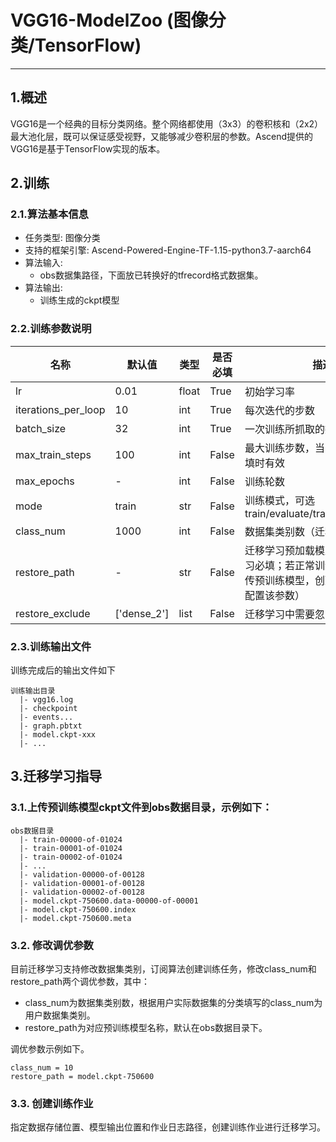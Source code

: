 # VGG16-ModelZoo (图像分类/TensorFlow)

---
## 1.概述
VGG16是一个经典的目标分类网络。整个网络都使用（3x3）的卷积核和（2x2）最大池化层，既可以保证感受视野，又能够减少卷积层的参数。Ascend提供的VGG16是基于TensorFlow实现的版本。

## 2.训练
### 2.1.算法基本信息
- 任务类型: 图像分类
- 支持的框架引擎: Ascend-Powered-Engine-TF-1.15-python3.7-aarch64
- 算法输入:
    - obs数据集路径，下面放已转换好的tfrecord格式数据集。
- 算法输出:
    - 训练生成的ckpt模型

### 2.2.训练参数说明
名称|默认值|类型|是否必填|描述
---|---|---|---|---|
lr|0.01|float|True|初始学习率
iterations_per_loop|10|int|True|每次迭代的步数
batch_size|32|int|True|一次训练所抓取的数据样本数量
max_train_steps|100|int|False|最大训练步数，当max_epochs未填时有效
max_epochs|-|int|False|训练轮数
mode|train|str|False|训练模式，可选train/evaluate/train_and_evaluate
class_num|1000|int|False|数据集类别数（迁移学习必填）
restore_path|-|str|False|迁移学习预加载模型路径（迁移学习必填；若正常训练，则不需要上传预训练模型，创建训练任务时不配置该参数）
restore_exclude|['dense_2']|list|False|迁移学习中需要忽略的层


### 2.3.训练输出文件
训练完成后的输出文件如下
```
训练输出目录
  |- vgg16.log
  |- checkpoint
  |- events...
  |- graph.pbtxt
  |- model.ckpt-xxx
  |- ...
```

## 3.迁移学习指导
### 3.1.上传预训练模型ckpt文件到obs数据目录，示例如下：
```
obs数据目录
  |- train-00000-of-01024
  |- train-00001-of-01024
  |- train-00002-of-01024
  |- ...
  |- validation-00000-of-00128
  |- validation-00001-of-00128
  |- validation-00002-of-00128
  |- model.ckpt-750600.data-00000-of-00001
  |- model.ckpt-750600.index
  |- model.ckpt-750600.meta   
```

### 3.2. 修改调优参数
目前迁移学习支持修改数据集类别，订阅算法创建训练任务，修改class_num和restore_path两个调优参数，其中：

- class_num为数据集类别数，根据用户实际数据集的分类填写的class_num为用户数据集类别。
- restore_path为对应预训练模型名称，默认在obs数据目录下。

调优参数示例如下。
```
class_num = 10
restore_path = model.ckpt-750600
```

### 3.3. 创建训练作业
指定数据存储位置、模型输出位置和作业日志路径，创建训练作业进行迁移学习。
